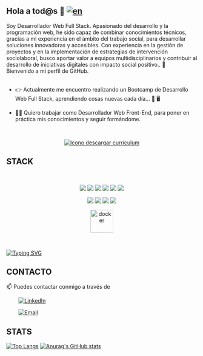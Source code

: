 ## Hola a tod@s 👋  [![en](https://img.shields.io/badge/lang-en-red.svg)](https://github.com/educarmas/educarmas/blob/main/README.en.md)

Soy Desarrollador Web Full Stack. Apasionado del desarrollo y la programación web, he sido capaz de combinar
conocimientos técnicos, gracias a mi experiencia en el ámbito del trabajo
social, para desarrollar soluciones innovadoras y accesibles. Con experiencia
en la gestión de proyectos y en la implementación de estrategias de
intervención sociolaboral, busco aportar valor a equipos multidisciplinarios y
contribuir al desarrollo de iniciativas digitales con impacto social positivo.. :rocket:   
Bienvenido a mi perfil de GitHub. 
<br><br>
  
- 👉 Actualmente me encuentro realizando un Bootcamp de Desarrollo Web Full Stack, aprendiendo cosas nuevas cada día... 📖 🖥️ 

- 👨‍💻 Quiero trabajar como Desarrollador Web Front-End, para poner en práctica mis conocimientos y seguir formándome.

<br>  
     
 <div align="center">
  
  <a href="" target="_blank"><img alt="Icono descargar currículum" src="https://i.ibb.co/KXDhQpJ/cv-1-TEXT.png" /></a>

</div>



## STACK
 <br>
<p align="center">
 <img src= "https://img.shields.io/badge/html5-%23E34F26.svg?style=for-the-badge&logo=html5&logoColor=white"></img>
 <img src= "https://img.shields.io/badge/CSS3-1572B6?style=for-the-badge&logo=css3&logoColor=white"></img>
 <img src= "https://img.shields.io/badge/javascript-%23323330.svg?style=for-the-badge&logo=javascript&logoColor=%23F7DF1E"></img>
 <img src= "https://img.shields.io/badge/-REACT-blue?style=for-the-badge&logo=react&logoColor=white"></img>
 <img src= "https://img.shields.io/badge/PHP-777BB4?style=for-the-badge&logo=php&logoColor=white"></img>
 <img src= "https://img.shields.io/badge/-BOOTSTRAP-blueviolet?style=for-the-badge&logo=bootstrap&logoColor=white"></img>
 </p>
 
 <p align="center">
 <img src= "https://img.shields.io/badge/-LARAVEL-red?style=for-the-badge&logo=laravel&logoColor=white"></img>
 <img src= "https://img.shields.io/badge/-SCRUM-orange?style=for-the-badge"></img>
 <img src= "https://img.shields.io/badge/-FIGMA-9CF?style=for-the-badge&logo=figma&logoColor=white"></img>
 <img src= "https://img.shields.io/badge/-GITHUB-lightgrey?style=for-the-badge&logo=github&logoColor=black"></img>
 </p>

  <p align="center">
 <img src="https://github.com/educarmas/educarmas/assets/126791645/a484c361-2d96-4991-8116-4fda1b1e3f62" alt="docker" width="60" height="60"/>
  </p>

  <br>

[![Typing SVG](https://readme-typing-svg.herokuapp.com?font=Indie+Flower&size=30&pause=1000&color=4AAAFB&center=true&width=950&height=60&lines=+%22Primero%2C+resuelve+el+problema.+Luego%2C+escribe+el+c%C3%B3digo.%22;+%22El+mejor+mensaje+de+error+es+aquel+que+nunca+aparece.%22;+%22Programar+es+10%25+escribir+c%C3%B3digo+y+90%25+entender+por+qu%C3%A9+no+funciona.%22;%22Los+mejores+programadores+no+siempre+son+los+mejores+en+programaci%C3%B3n%2C;+son+aquellos+que+mejor+trabajan+en+equipo.%22)](https://git.io/typing-svg)
 ## CONTACTO
 
 📫 Puedes contactar conmigo a través de

  &emsp;&emsp; <a href="https://www.linkedin.com/in/educarmas5" target="_blank"><img alt="LinkedIn" src="https://img.shields.io/badge/linkedin-%230077B5.svg?&style=for-the-badge&logo=linkedin&logoColor=white" /></a> 
 
  &emsp;&emsp; <a href="mailto:edcarrasmar@gmail.com" target="_blank"><img alt="Email" src="https://img.shields.io/badge/-EMAIL-red?&style=for-the-badge&logo=mail.ru&logoColor=white" /></a>
 


## STATS
<p align="center">
  
[![Top Langs](https://github-readme-stats.vercel.app/api/top-langs/?username=educarmas&layout=donut)](https://github.com/anuraghazra/github-readme-stats)
[![Anurag's GitHub stats](https://github-readme-stats.vercel.app/api?username=educarmas&show_icons=true&theme=solarized-light)](https://github.com/educarmas/github-readme-stats)
  
</p>
